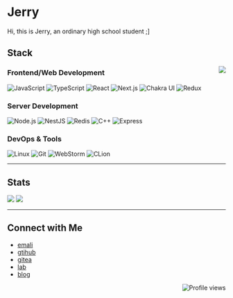# Jerry

Hi, this is Jerry, an ordinary high school student ;]

## Stack

<picture>
  <source
    srcset="https://github-readme-stats.vercel.app/api?username=Jerryplusy&show_icons=true&theme=cobalt&hide_border=true&bg_color=0D1117&card_width=350"
    media="(prefers-color-scheme: dark)"
  />
  <source
    srcset="https://github-readme-stats.vercel.app/api?username=Jerryplusy&show_icons=true&theme=default&hide_border=true&bg_color=ffffff&title_color=24292e&text_color=586069&icon_color=0366d6&card_width=350"
    media="(prefers-color-scheme: light)"
  />
  <img src="https://github-readme-stats.vercel.app/api?username=Jerryplusy&show_icons=true&theme=cobalt&hide_border=true&bg_color=0D1117&card_width=350" align=right />
</picture>

### **Frontend/Web Development**
<p>
  <img alt="JavaScript" src="https://img.shields.io/badge/-JavaScript-F7DF1E?style=flat-square&logo=javascript&logoColor=black" />
  <img alt="TypeScript" src="https://img.shields.io/badge/-TypeScript-007ACC?style=flat-square&logo=typescript&logoColor=white" />
  <img alt="React" src="https://img.shields.io/badge/-React-61DAFB?style=flat-square&logo=react&logoColor=black" />
  <img alt="Next.js" src="https://img.shields.io/badge/-Next.js-000000?style=flat-square&logo=next.js&logoColor=white" />
  <img alt="Chakra UI" src="https://img.shields.io/badge/-Chakra_UI-319795?style=flat-square&logo=chakraui&logoColor=white" />
  <img alt="Redux" src="https://img.shields.io/badge/-Redux-764ABC?style=flat-square&logo=redux&logoColor=white" />
</p>

### **Server Development**
<p>
  <img alt="Node.js" src="https://img.shields.io/badge/-Node.js-339933?style=flat-square&logo=node.js&logoColor=white" />
  <img alt="NestJS" src="https://img.shields.io/badge/-NestJS-E0234E?style=flat-square&logo=nestjs&logoColor=white" />
  <img alt="Redis" src="https://img.shields.io/badge/-Redis-DC382D?style=flat-square&logo=redis&logoColor=white" />
  <img alt="C++" src="https://img.shields.io/badge/-C%2B%2B-00599C?style=flat-square&logo=c%2B%2B&logoColor=white" />
  <img alt="Express" src="https://img.shields.io/badge/-express-13aa52?style=flat-square&logo=express&logoColor=white" />
</p>

### **DevOps & Tools**
<p>
  <img alt="Linux" src="https://img.shields.io/badge/-Linux-FCC624?style=flat-square&logo=linux&logoColor=black" />
  <img alt="Git" src="https://img.shields.io/badge/-Git-F05032?style=flat-square&logo=git&logoColor=white" />
  <img alt="WebStorm" src="https://img.shields.io/badge/-WebStorm-339933?style=flat-square&logo=webstorm&logoColor=white" />
  <img alt="CLion" src="https://img.shields.io/badge/-CLion-F05032?style=flat-square&logo=clion&logoColor=white" />
</p>

<hr>

## Stats

<img src="https://streak-stats.demolab.com/?user=Jerryplusy&theme=cobalt&hide_border=true&card_width=380" />
<picture>
  <source
    srcset="https://github-readme-stats.vercel.app/api/top-langs/?username=JerryPlusy&theme=cobalt&hide_border=true"
    media="(prefers-color-scheme: dark)"
  />
  <source
    srcset="https://github-readme-stats.vercel.app/api/top-langs/?username=JerryPlusy&hide_border=true"
    media="(prefers-color-scheme: light)"
  />
  <img src="https://github-readme-stats.vercel.app/api/top-langs/?username=JerryPlusy&hide_border=true" />
</picture>

<hr>

## Connect with Me

- [emali](mailto:Jerryplusy@outlook.com)
- [gtihub](https://github.com/Jerryplusy)
- [gitea](https://git.crystelf.top/Jerry)
- [lab](https://lab.crystelf.top/@Jerry)
- [blog](https://jerry.crystelf.top)

<div align="right">
  <img src="https://komarev.com/ghpvc/?username=Jerryplusy&color=blue" alt="Profile views" />
</div>
